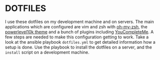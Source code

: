# DOTFILES

I use these dotfiles on my development machine and on servers. The main
applications which are configured are vim and zsh with [oh-my-zsh](https://ohmyz.sh/),
the [powerlevel10k theme](https://github.com/romkatv/powerlevel10k) and a bunch of 
plugins including [YouCompleteMe](https://github.com/ycm-core/YouCompleteMe).
A few steps are needed to make this configuration getting to work. Take
a look at the ansible playbook `dotfiles.yml` to get detailed information
how a setup is done. Use the playbook to install the dotfiles on a server,
and the `install` script on a development machine.
